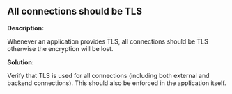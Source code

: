 
All connections should be TLS
-------

**Description:**

Whenever an application provides TLS, all connections should be TLS otherwise the 
encryption will be lost.


**Solution:**

Verify that TLS is used for all connections (including both external and backend connections).
This should also be enforced in the application itself.
	
